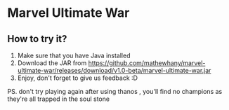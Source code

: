 # Marvel Ultimate War

## How to try it?
1. Make sure that you have Java installed
2. Download the JAR from https://github.com/mathewhany/marvel-ultimate-war/releases/download/v1.0-beta/marvel-ultimate-war.jar
3. Enjoy, don't forget to give us feedback :D


PS. don't try playing again after using thanos , you'll find no champions as they're all trapped in the soul stone
